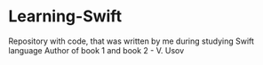 # Learning-Swift
Repository with code, that was written by me during studying Swift language
Author of book 1 and book 2 - V. Usov
